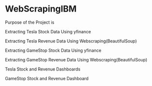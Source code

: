 # WebScrapingIBM
Purpose of the Project is

Extracting Tesla Stock Data Using yfinance

Extracting Tesla Revenue Data Using Webscraping(BeautifulSoup)

Extracting GameStop Stock Data Using yfinance

Extracting GameStop Revenue Data Using Webscraping(BeautifulSoup)

Tesla Stock and Revenue Dashboards

GameStop Stock and Revenue Dashboard


